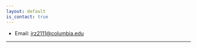 ```yaml
---
layout: default
is_contact: true
---
```


* Email: [jrz2111@columbia.edu](mailto:jrz2111@columbia.edu)

---
